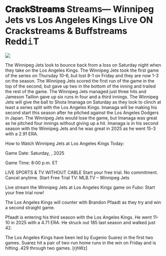 # 𝐂𝐫𝐚𝐜𝐤𝐒𝐭𝐫𝐞𝐚𝐦𝐬 Streams— Winnipeg Jets vs Los Angeles Kings Li𝚟e ON Crackstreams & Buffstreams Redd𝚒T  
  
  
[![](https://i.imgur.com/qSNzIqt.png)](https://movie.rssnews.media/LMGTzRY.php)  
  
The Winnipeg Jets look to bounce back from a loss on Saturday night when they take on the Los Angeles Kings. The Winnipeg Jets took the first game of the series on Thursday 10-6, but lost 8-1 on Friday and they are now 1-3 on the season. The Winnipeg Jets scored the first run of the game in the top of the second, but gave up two in the bottom of the inning and trailed the rest of the game. The Winnipeg Jets managed just three hits and Jameson Taillon gave up six runs in four and a third innings. The Winnipeg Jets will give the ball to Shota Imanaga on Saturday as they look to clinch at least a series split with the Los Angeles Kings. Imanaga will be making his second start this season after he pitched against the Los Angeles Dodgers in Japan. The Winnipeg Jets would lose the game, but Imanaga was great as he pitched four innings without giving up a hit. Imanaga is in his second season with the Winnipeg Jets and he was great in 2025 as he went 15-3 with a 2.91 ERA.

How to Watch Winnipeg Jets at Los Angeles Kings Today:

Game Date: Saturday, , 2025

Game Time: 8:00 p.m. ET

LIVE SPORTS & TV WITHOUT CABLE
Start your free trial. No commitment. Cancel anytime.
Start Free Trial
TV: MLB.TV – Winnipeg Jets

Live stream the Winnipeg Jets at Los Angeles Kings game on Fubo: Start your free trial now!

The Los Angeles Kings will counter with Brandon Pfaadt as they try and win a second straight game.

Pfaadt is entering his third season with the Los Angeles Kings. He went 11-10 in 2025 with a 4.71 ERA. He struck out 185 last season and walked just 42.

The Los Angeles Kings have been led by Eugenio Suarez in the first two games. Suarez hit a pair of two-run home runs in the win on Friday and is hitting .429 through two games. [rjhWz]